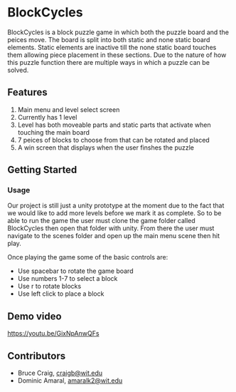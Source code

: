 # BlockCycles

BlockCycles is a block puzzle game in which both the puzzle board and the peices move. The board is split into both static and none static board elements. Static elements are inactive till the none static board touches them allowing piece placement in these sections. Due to the nature of how this puzzle function there are multiple ways in which a puzzle can be solved.



## Features
1. Main menu and level select screen
2. Currently has 1 level
3. Level has both moveable parts and static parts that activate when touching the main board
4. 7 peices of blocks to choose from that can be rotated and placed
5. A win screen that displays when the user finshes the puzzle

## Getting Started
### Usage
Our project is still just a unity prototype at the moment due to the fact that we would like to add more levels before we mark it as complete. So to be able to run the game the user must clone the game folder called BlockCycles then open that folder with unity. From there the user must navigate to the scenes folder and open up the main menu scene then hit play.

Once playing the game some of the basic controls are:
* Use spacebar to rotate the game board
* Use numbers 1-7 to select a block
* Use r to rotate blocks
* Use left click to place a block


## Demo video
https://youtu.be/GixNpAnwQFs

## Contributors

* Bruce Craig, craigb@wit.edu
* Dominic Amaral, amaralk2@wit.edu
